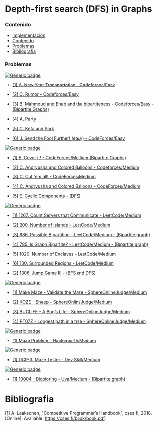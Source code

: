 # Depth-first search (DFS) in Graphs

### Contenido

* [Implementación](#)
* [Contenido](#contenido)
* [Problemas](#problemas)
* [Bibliografia](#bibliografia)

### Problemas

[![Generic badge](https://img.shields.io/badge/Codeforces-Easy-green.svg)](https://codeforces.com/problemset)

* [[1] A. New Year Transportation - Codeforces/Easy](https://codeforces.com/problemset/problem/500/A)

* [[2] C. Rumor - Codeforces/Easy](https://codeforces.com/problemset/problem/893/C)

* [[3] B. Mahmoud and Ehab and the bipartiteness - Codeforces/Easy - (Bipartite Graphs)](https://codeforces.com/problemset/problem/862/B)

* [[4] A. Party](https://codeforces.com/problemset/problem/115/A)

* [[5] C. Kefa and Park](https://codeforces.com/contest/580/problem/C)

* [[6] J. Send the Fool Further! (easy) - CodeForces/Easy](https://codeforces.com/problemset/problem/802/J)

[![Generic badge](https://img.shields.io/badge/Codeforces-Medium-yellow.svg)](https://codeforces.com/problemset)

* [[1] E. Cover it! - CodeForces/Medium (Bipartite Graphs)](https://codeforces.com/contest/1176/problem/E)

* [[2] C. Andryusha and Colored Balloons - Codeforces/Medium](https://codeforces.com/problemset/problem/780/C)

* [[3] C. Cut 'em all! - CodeForces/Medium](https://codeforces.com/contest/982/problem/C)

* [[4] C. Andryusha and Colored Balloons - CodeForces/Medium](https://codeforces.com/contest/780/problem/C)

* [[5] E. Cyclic Components - (DFS)](https://codeforces.com/contest/977/problem/E)


[![Generic badge](https://img.shields.io/badge/LeetCode-Medium-yellow.svg)](https://leetcode.com/problemset/algorithms/)

* [[1] 1267. Count Servers that Communicate - LeetCode/Medium](https://leetcode.com/problems/count-servers-that-communicate/)

* [[2] 200. Number of Islands - LeetCode/Medium](https://leetcode.com/problems/number-of-islands/)

* [[3] 886. Possible Bipartition - LeetCode/Medium - (Bipartite graph)](https://leetcode.com/problems/possible-bipartition/)

* [[4] 785. Is Graph Bipartite? - LeetCode/Medium - (Bipartite graph)](https://leetcode.com/problems/is-graph-bipartite/)

* [[5] 1020. Number of Enclaves - LeetCode/Medium](https://leetcode.com/problems/number-of-enclaves/)

* [[6] 130. Surrounded Regions - LeetCode/Medium](https://leetcode.com/problems/surrounded-regions/)

* [[2] 1306. Jump Game III - (BFS and DFS)](https://leetcode.com/problems/jump-game-iii/)

[![Generic badge](https://img.shields.io/badge/SphereOnlineJudge-Medium-yellow.svg)](https://www.spoj.com/problems/classical/)

* [[1] Make Maze - Validate the Maze - SphereOnlineJudge/Medium](https://www.spoj.com/problems/MAKEMAZE/)

* [[2] KOZE - Sheep - SphereOnlineJudge/Medium](https://www.spoj.com/problems/KOZE/)

* [[3] BUGLIFE - A Bug’s Life - SphereOnlineJudge/Medium](https://www.spoj.com/problems/BUGLIFE/)

* [[4] PT07Z - Longest path in a tree - SphereOnlineJudge/Medium](https://www.spoj.com/problems/PT07Z/)

[![Generic badge](https://img.shields.io/badge/Hackerearth-Medium-yellow.svg)](https://www.hackerearth.com/de/practice/)

* [[1] Maze Problem - Hackerearth/Medium](https://www.hackerearth.com/de/problem/algorithm/problem-1-29/)

[![Generic badge](https://img.shields.io/badge/DevSkill-Medium-yellow.svg)](https://devskill.com/CodingProblems)

* [[1] DCP-3: Maze Tester - Dev Skill/Medium](https://devskill.com/CodingProblems/ViewProblem/3)

[![Generic badge](https://img.shields.io/badge/Uva-Medium-yellow.svg)](https://devskill.com/CodingProblems)

* [[1] 10004 - Bicoloring - Uva/Medium - (Bipartite graph)](https://onlinejudge.org/index.php?option=com_frontpage&Itemid=1)

# Bibliografia

[[1]](https://cses.fi/book/book.pdf) A. Laaksonen, "Competitive Programmer’s Handbook", cses.fi, 2018. [Online]. Available: https://cses.fi/book/book.pdf.
